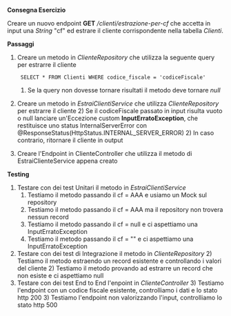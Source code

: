 **Consegna Esercizio**

Creare un nuovo endpoint **GET** _/clienti/estrazione-per-cf_ che accetta in input una _String_ "cf" ed estrare il cliente corrispondente nella tabella _Clienti_.

**Passaggi**

1) Creare un metodo in _ClienteRepository_ che utilizza la seguente query per estrarre il cliente

        SELECT * FROM Clienti WHERE codice_fiscale = 'codiceFiscale'
        
    1) Se la query non dovesse tornare risultati il metodo deve tornare _null_

2) Creare un metodo in _EstraiClientiService_ che utilizza _ClienteRepository_ per estrarre il cliente
    2) Se il codiceFiscale passato in input risulta vuoto o null lanciare un'Eccezione custom **InputErratoException**, che restituisce uno status InternalServerError con @ResponseStatus(HttpStatus.INTERNAL_SERVER_ERROR)
    2) In caso contrario, ritornare il cliente in output
    
3) Creare l'Endpoint in ClienteController che utilizza il metodo di EstraiClienteService appena creato


**Testing**

1) Testare con dei test Unitari il metodo in _EstraiClientiService_
    1) Testiamo il metodo passando il cf = AAA e usiamo un Mock sul repository
    1) Testiamo il metodo passando il cf = AAA ma il repository non trovera nessun record
    1) Testiamo il metodo passando il cf = null e ci aspettiamo una InputErratoException
    1) Testiamo il metodo passando il cf = "" e ci aspettiamo una InputErratoException
2) Testare con dei test di Integrazione il metodo in _ClienteRepository_
    2) Testiamo il metodo estraendo un record esistente e controllando i valori del cliente
    2) Testiamo il metodo provando ad estrarre un record che non esiste e ci aspettiamo null
3) Testare con dei test End to End l'enpoint in _ClienteController_
    3) Testiamo l'endpoint con un codice fiscale esistente, controlliamo i dati e lo stato http 200
    3) Testiamo l'endpoint non valorizzando l'input, controlliamo lo stato http 500